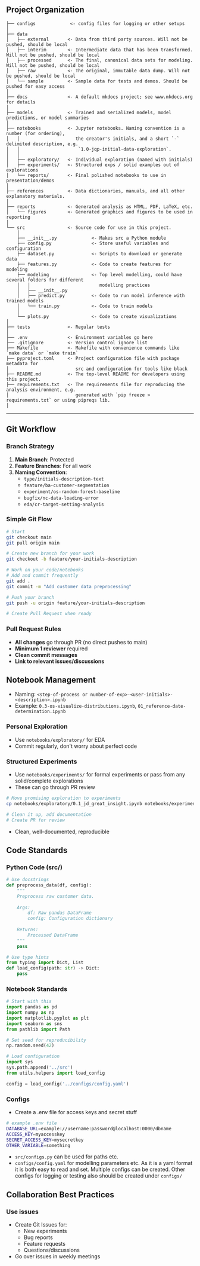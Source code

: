 ## Project Organization

```
├── configs             <- config files for logging or other setups
│
├── data
│   ├── external       <- Data from third party sources. Will not be pushed, should be local
│   ├── interim        <- Intermediate data that has been transformed. Will not be pushed, should be local
│   ├── processed      <- The final, canonical data sets for modeling. Will not be pushed, should be local
│   ├── raw            <- The original, immutable data dump. Will not be pushed, should be local
│   └── sample         <- Sample data for tests and demos. Should be pushed for easy access
│
├── docs               <- A default mkdocs project; see www.mkdocs.org for details
│
├── models             <- Trained and serialized models, model predictions, or model summaries
│
├── notebooks          <- Jupyter notebooks. Naming convention is a number (for ordering),
│   │                     the creator's initials, and a short `-` delimited description, e.g.
│   │                      `1.0-jqp-initial-data-exploration`.
│   │
│   ├── exploratory/   <- Individual exploration (named with initials)
│   ├── experiments/   <- Structured exps / solid examples out of explorations
│   └── reports/       <- Final polished notebooks to use in presentation/demos
│
├── references         <- Data dictionaries, manuals, and all other explanatory materials.
│
├── reports            <- Generated analysis as HTML, PDF, LaTeX, etc.
│   └── figures        <- Generated graphics and figures to be used in reporting
│
└── src                <- Source code for use in this project.
    │
    ├── __init__.py             <- Makes src a Python module
    ├── config.py               <- Store useful variables and configuration
    ├── dataset.py              <- Scripts to download or generate data
    ├── features.py             <- Code to create features for modeling
    ├── modeling                <- Top level modelling, could have several folders for different
    │   │                          modelling practices
    │   ├── __init__.py 
    │   ├── predict.py          <- Code to run model inference with trained models          
    │   └── train.py            <- Code to train models
    │
    └── plots.py                <- Code to create visualizations
│  
├── tests              <- Regular tests
│
├── .env               <- Environment variables go here
├── .gitignore         <- Version control ignore list
├── Makefile           <- Makefile with convenience commands like `make data` or `make train`
├── pyproject.toml     <- Project configuration file with package metadata for 
│                         src and configuration for tools like black
├── README.md          <- The top-level README for developers using this project.
├── requirements.txt   <- The requirements file for reproducing the analysis environment, e.g.
│                         generated with `pip freeze > requirements.txt` or using pipreqs lib.
│
```
--------


## Git Workflow
### Branch Strategy

1. **Main Branch**: Protected
2. **Feature Branches**: For all work
3. **Naming Convention**: 
   - `type/initials-description-text`
   - `feature/ba-customer-segmentation`
   - `experiment/os-random-forest-baseline`
   - `bugfix/nc-data-loading-error`
   - `eda/cr-target-setting-analysis`


### Simple Git Flow
```bash
# Start
git checkout main
git pull origin main

# Create new branch for your work
git checkout -b feature/your-initials-description

# Work on your code/notebooks
# Add and commit frequently
git add .
git commit -m "Add customer data preprocessing"

# Push your branch
git push -u origin feature/your-initials-description

# Create Pull Request when ready
```

### Pull Request Rules
- **All changes** go through PR (no direct pushes to main)
- **Minimum 1 reviewer** required
- **Clean commit messages**
- **Link to relevant issues/discussions**

## Notebook Management
- Naming: `<step-of-process or number-of-exp>-<user-initials>-<description>.ipynb`
- Example: `0.3-os-visualize-distributions.ipynb`,  `01_reference-date-determination.ipynb`

### Personal Exploration
- Use `notebooks/exploratory/` for EDA
- Commit regularly, don't worry about perfect code

### Structured Experiments
- Use `notebooks/experiments/` for formal experiments or pass from any solid/complete explorations
- These can go through PR review
```bash
# Move promising exploration to experiments
cp notebooks/exploratory/0.1_jd_great_insight.ipynb notebooks/experiments/03_customer_insights.ipynb

# Clean it up, add documentation
# Create PR for review
```
- Clean, well-documented, reproducible


## Code Standards
### Python Code (src/)
```python
# Use docstrings
def preprocess_data(df, config):
    """
    Preprocess raw customer data.
    
    Args:
        df: Raw pandas DataFrame
        config: Configuration dictionary
    
    Returns:
        Processed DataFrame
    """
    pass

# Use type hints
from typing import Dict, List
def load_config(path: str) -> Dict:
    pass
```

### Notebook Standards
```python
# Start with this
import pandas as pd
import numpy as np
import matplotlib.pyplot as plt
import seaborn as sns
from pathlib import Path

# Set seed for reproducibility
np.random.seed(42)

# Load configuration
import sys
sys.path.append('../src')
from utils.helpers import load_config

config = load_config('../configs/config.yaml')
```

### Configs
- Create a .env file for access keys and secret stuff
```bash
# example .env file
DATABASE_URL=example://username:password@localhost:0000/dbname
ACCESS_KEY=myaccesskey
SECRET_ACCESS_KEY=mysecretkey
OTHER_VARIABLE=something
```
- `src/configs.py` can be used for paths etc.
- `configs/config.yaml` for modelling parameters etc. As it is a yaml format it is both easy to read and set. Multiple configs can be created. Other configs for logging or testing also should be created under `configs/`

## Collaboration Best Practices
### Use issues
- Create Git Issues for:
  - New experiments
  - Bug reports  
  - Feature requests
  - Questions/discussions
- Go over issues in weekly meetings